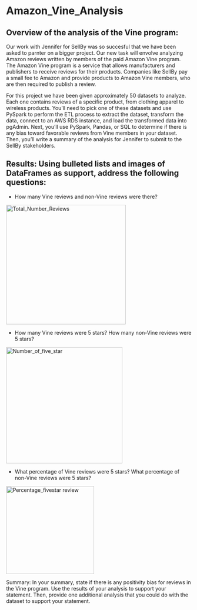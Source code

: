 # Amazon_Vine_Analysis

## Overview of the analysis of the Vine program:

Our work with Jennifer for SellBy was so succesful that we have been asked to parnter on a bigger project. Our new task will envolve analyzing Amazon reviews written by members of the paid Amazon Vine program. The Amazon Vine program is a service that allows manufacturers and publishers to receive reviews for their products. Companies like SellBy pay a small fee to Amazon and provide products to Amazon Vine members, who are then required to publish a review.

For this project we have been given approximately 50 datasets to analyze.  Each one contains reviews of a specific product, from clothing apparel to wireless products. You’ll need to pick one of these datasets and use PySpark to perform the ETL process to extract the dataset, transform the data, connect to an AWS RDS instance, and load the transformed data into pgAdmin. Next, you’ll use PySpark, Pandas, or SQL to determine if there is any bias toward favorable reviews from Vine members in your dataset. Then, you’ll write a summary of the analysis for Jennifer to submit to the SellBy stakeholders.

## Results: Using bulleted lists and images of DataFrames as support, address the following questions:

* How many Vine reviews and non-Vine reviews were there?

<img width="325" alt="Total_Number_Reviews" src="https://user-images.githubusercontent.com/88467263/146683410-74b70fdc-56ad-4070-80b5-31cbaa3b819e.PNG">


* How many Vine reviews were 5 stars? How many non-Vine reviews were 5 stars?

<img width="316" alt="Number_of_five_star" src="https://user-images.githubusercontent.com/88467263/146683427-470374ab-17de-4b61-9b19-45b675b50fac.PNG">


* What percentage of Vine reviews were 5 stars? What percentage of non-Vine reviews were 5 stars?

<img width="239" alt="Percentage_fivestar review" src="https://user-images.githubusercontent.com/88467263/146683434-1f1ac489-99e1-449c-97c3-de4d4b0ebe85.PNG">




Summary: In your summary, state if there is any positivity bias for reviews in the Vine program. Use the results of your analysis to support your statement. Then, provide one additional analysis that you could do with the dataset to support your statement.
